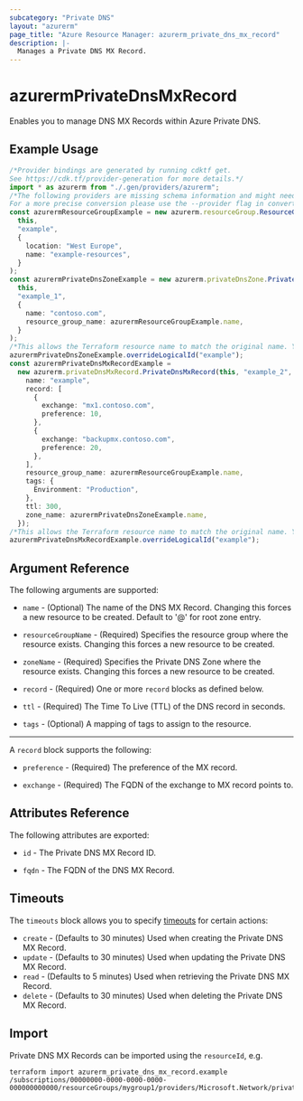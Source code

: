```yaml
---
subcategory: "Private DNS"
layout: "azurerm"
page_title: "Azure Resource Manager: azurerm_private_dns_mx_record"
description: |-
  Manages a Private DNS MX Record.
---
```


# azurermPrivateDnsMxRecord

Enables you to manage DNS MX Records within Azure Private DNS.

## Example Usage

```typescript
/*Provider bindings are generated by running cdktf get.
See https://cdk.tf/provider-generation for more details.*/
import * as azurerm from "./.gen/providers/azurerm";
/*The following providers are missing schema information and might need manual adjustments to synthesize correctly: azurerm.
For a more precise conversion please use the --provider flag in convert.*/
const azurermResourceGroupExample = new azurerm.resourceGroup.ResourceGroup(
  this,
  "example",
  {
    location: "West Europe",
    name: "example-resources",
  }
);
const azurermPrivateDnsZoneExample = new azurerm.privateDnsZone.PrivateDnsZone(
  this,
  "example_1",
  {
    name: "contoso.com",
    resource_group_name: azurermResourceGroupExample.name,
  }
);
/*This allows the Terraform resource name to match the original name. You can remove the call if you don't need them to match.*/
azurermPrivateDnsZoneExample.overrideLogicalId("example");
const azurermPrivateDnsMxRecordExample =
  new azurerm.privateDnsMxRecord.PrivateDnsMxRecord(this, "example_2", {
    name: "example",
    record: [
      {
        exchange: "mx1.contoso.com",
        preference: 10,
      },
      {
        exchange: "backupmx.contoso.com",
        preference: 20,
      },
    ],
    resource_group_name: azurermResourceGroupExample.name,
    tags: {
      Environment: "Production",
    },
    ttl: 300,
    zone_name: azurermPrivateDnsZoneExample.name,
  });
/*This allows the Terraform resource name to match the original name. You can remove the call if you don't need them to match.*/
azurermPrivateDnsMxRecordExample.overrideLogicalId("example");

```

## Argument Reference

The following arguments are supported:

*   `name` - (Optional) The name of the DNS MX Record. Changing this forces a new resource to be created. Default to '@' for root zone entry.

*   `resourceGroupName` - (Required) Specifies the resource group where the resource exists. Changing this forces a new resource to be created.

*   `zoneName` - (Required) Specifies the Private DNS Zone where the resource exists. Changing this forces a new resource to be created.

*   `record` - (Required) One or more `record` blocks as defined below.

*   `ttl` - (Required) The Time To Live (TTL) of the DNS record in seconds.

*   `tags` - (Optional) A mapping of tags to assign to the resource.

***

A `record` block supports the following:

*   `preference` - (Required) The preference of the MX record.

*   `exchange` - (Required) The FQDN of the exchange to MX record points to.

## Attributes Reference

The following attributes are exported:

*   `id` - The Private DNS MX Record ID.

*   `fqdn` - The FQDN of the DNS MX Record.

## Timeouts

The `timeouts` block allows you to specify [timeouts](https://www.terraform.io/language/resources/syntax#operation-timeouts) for certain actions:

* `create` - (Defaults to 30 minutes) Used when creating the Private DNS MX Record.
* `update` - (Defaults to 30 minutes) Used when updating the Private DNS MX Record.
* `read` - (Defaults to 5 minutes) Used when retrieving the Private DNS MX Record.
* `delete` - (Defaults to 30 minutes) Used when deleting the Private DNS MX Record.

## Import

Private DNS MX Records can be imported using the `resourceId`, e.g.

```console
terraform import azurerm_private_dns_mx_record.example /subscriptions/00000000-0000-0000-0000-000000000000/resourceGroups/mygroup1/providers/Microsoft.Network/privateDnsZones/contoso.com/MX/@
```
